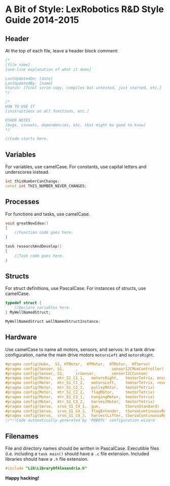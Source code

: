 A Bit of Style: LexRobotics R&D Style Guide 2014-2015
=====================================================

Header
------

At the top of each file, leave a header block comment:

```cpp
/*
[file name]
[one-line explanation of what it does]

LastUpdatedOn: [date]
LastUpdatedBy: [name]
Status: [final scrim copy, compiles but untested, just started, etc.]
*/

/*
HOW TO USE IT
[instructions on all functions, etc.]

OTHER NOTES
[bugs, caveats, dependencies, etc. that might be good to know]
*/

//Code starts here.
```

Variables
---------

For variables, use camelCase.  For constants, use capital letters and 
underscores instead.

```cpp
int thisNumberCanChange;
const int THIS_NUMBER_NEVER_CHANGES;
```

Processes
---------

For functions and tasks, use camelCase.

```cpp
void greatNewIdea()
{
    //Function code goes here.
}

task researchAndDevelop()
{
    //Task code goes here.
}
```

Structs
-------

For struct definitions, use PascalCase.  For instances of structs, use 
camelCase.

```cpp
typedef struct {
    //Declare variables here.
} MyWellNamedStruct;

MyWellNamedStruct wellNamedStructInstance;
```

Hardware
--------

Use camelCase to name all motors, sensors, and servos.  In a tank drive 
configuration, name the main drive motors `motorsLeft` and `motorsRight`.

```cpp
#pragma config(Hubs,  S1, HTMotor,  HTMotor,  HTMotor,  HTServo)
#pragma config(Sensor, S1,     ,               sensorI2CMuxController)
#pragma config(Sensor, S2,     irSensor,       sensorI2CCustom)
#pragma config(Motor,  mtr_S1_C1_1,   motorsRight,   tmotorTetrix, encoder)
#pragma config(Motor,  mtr_S1_C1_2,   motorsLeft,    tmotorTetrix, reversed, encoder)
#pragma config(Motor,  mtr_S1_C2_1,   pulleyMotor,   tmotorTetrix)
#pragma config(Motor,  mtr_S1_C2_2,   flagMotor,     tmotorTetrix)
#pragma config(Motor,  mtr_S1_C3_1,   hangingMotor,  tmotorTetrix)
#pragma config(Motor,  mtr_S1_C3_2,   harvestMotor,  tmotorTetrix)
#pragma config(Servo,  srvo_S1_C4_1,  gun,           tServoStandard)
#pragma config(Servo,  srvo_S1_C4_2,  flagExtender,  tServoContinuousRotation)
#pragma config(Servo,  srvo_S1_C4_3,  harvestLifter, tServoContinuousRotation)
//*!!Code automatically generated by 'ROBOTC' configuration wizard       !!*//
```

Filenames
---------

File and directory names should be written in PascalCase.  Executible files 
(i.e. including a `task main()` should have a `.c` file extension.  Included 
libraries should have a `.h` file extension.

```cpp
#include "Lib\LibraryOfAlexandria.h"
```

**Happy hacking!**
